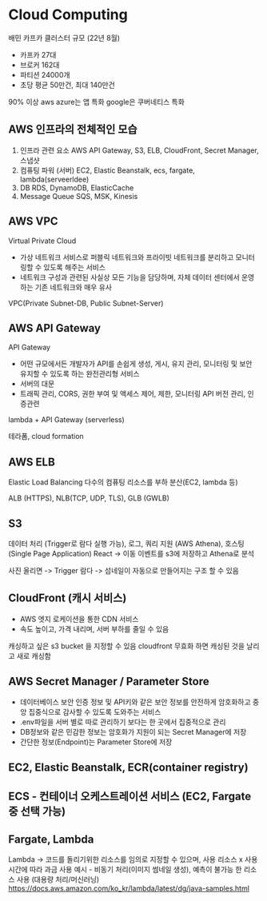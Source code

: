 # Cloud Computing

배민 카프카 클러스터 규모 (22년 8월)
- 카프카 27대
- 브로커 162대
- 파티션 24000개
- 초당 평균 50만건, 최대 140만건

90% 이상 aws
azure는 앱 특화
google은 쿠버네티스 특화

## AWS 인프라의 전체적인 모습

1. 인프라 관련 요소
AWS 
API Gateway, S3, ELB, CloudFront, Secret Manager, 스냅샷
2. 컴퓨팅 파워 (서버)
EC2, Elastic Beanstalk, ecs, fargate, lambda(serveerldee)
3. DB
RDS, DynamoDB, ElasticCache
4. Message Queue
SQS, MSK, Kinesis

## AWS VPC
Virtual Private Cloud
- 가상 네트워크 서비스로 퍼블릭 네트워크와 프라이빗 네트워크를 분리하고 모니터링할 수 있도록 해주는 서비스
- 네트워크 구성과 관련된 사실상 모든 기능을 담당하며, 자체 데이터 센터에서 운영하는 기존 네트워크와 매우 유사

VPC(Private Subnet-DB, Public Subnet-Server)

## AWS API Gateway
API Gateway
- 어떤 규모에서든 개발자가 API를 손쉽게 생성, 게시, 유지 관리, 모니터링 및 보안 유지할 수 있도록 하는 완전관리형 서비스
- 서버의 대문
- 트래픽 관리, CORS, 권한 부여 및 액세스 제어, 제한, 모니터링 API 버전 관리, 인증관련

lambda + API Gateway (serverless)

테라폼, cloud formation

## AWS ELB
Elastic Load Balancing
다수의 컴퓨팅 리소스를 부하 분산(EC2, lambda 등)

ALB (HTTPS), NLB(TCP, UDP, TLS), GLB (GWLB)

## S3
데이터 처리 (Trigger로 람다 실행 가능), 로그, 쿼리 지원 (AWS Athena), 호스팅(Single Page Application) React 
-> 이동 이벤트를 s3에 저장하고 Athena로 분석

사진 올리면 -> Trigger 람다 -> 섬네일이 자동으로 만들어지는 구조 할 수 있음

## CloudFront (캐시 서비스)
- AWS 엣지 로케이션을 통한 CDN 서비스
- 속도 높이고, 가격 내리며, 서버 부하를 줄일 수 있음

캐싱하고 싶은 s3 bucket 을 지정할 수 있음
cloudfront 무효화 하면 캐싱된 것을 날리고 새로 캐싱함

## AWS Secret Manager / Parameter Store

- 데이터베이스 보안 인증 정보 및 API키와 같은 보안 정보를 안전하게 암호화하고 중앙 집중식으로 감사할 수 있도록 도와주는 서비스
- .env파일을 서버 별로 따로 관리하기 보다는 한 곳에서 집중적으로 관리
- DB정보와 같은 민감한 정보는 암호화가 지원이 되는 Secret Manager에 저장
- 간단한 정보(Endpoint)는 Parameter Store에 저장

## EC2, Elastic Beanstalk, ECR(container registry)

## ECS - 컨테이너 오케스트레이션 서비스 (EC2, Fargate 중 선택 가능)

## Fargate, Lambda
Lambda -> 코드를 돌리기위한 리소스를 임의로 지정할 수 있으며, 사용 리소스 x 사용 시간에 따라 과금
사용 예시 - 비동기 처리(이미지 썸네일 생성), 예측이 불가능 한 리소스 사용 (대용량 처리/머신러닝)
https://docs.aws.amazon.com/ko_kr/lambda/latest/dg/java-samples.html
